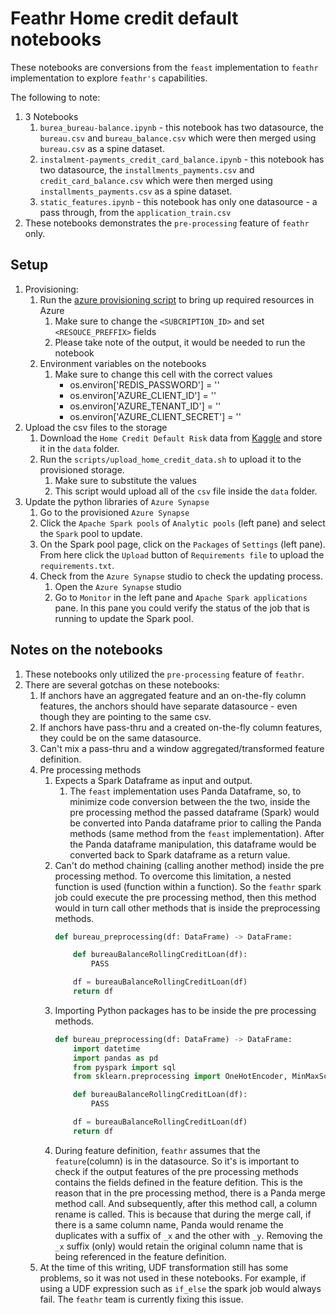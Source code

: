 # Feathr Home credit default notebooks

These notebooks are conversions from the `feast` implementation to `feathr` implementation to explore `feathr's` capabilities.

The following to note:
1. 3 Notebooks
    1. `burea_bureau-balance.ipynb` - this notebook has two datasource, the `bureau.csv` and `bureau_balance.csv` which were then merged using `bureau.csv` as a spine dataset.
    1. `instalment-payments_credit_card_balance.ipynb` - this notebook has two datasource, the `installments_payments.csv` and `credit_card_balance.csv` which were then merged using `installments_payments.csv` as a spine dataset.
    1. `static_features.ipynb` - this notebook has only one datasource - a pass through, from the `application_train.csv`
1. These notebooks demonstrates the `pre-processing` feature of `feathr` only.


## Setup
1. Provisioning:
    1. Run the [azure provisioning script](https://github.com/feathr-ai/feathr/blob/main/docs/how-to-guides/azure_resource_provision.sh) to bring up required resources in Azure
        1. Make sure to change the `<SUBCRIPTION_ID>` and set `<RESOUCE_PREFFIX>` fields
        1. Please take note of the output, it would be needed to run the notebook
    1. Environment variables on the notebooks
        1. Make sure to change this cell with the correct values
            - os.environ['REDIS_PASSWORD'] = ''
            - os.environ['AZURE_CLIENT_ID'] = ''
            - os.environ['AZURE_TENANT_ID'] = ''
            - os.environ['AZURE_CLIENT_SECRET'] = ''
1. Upload the csv files to the storage
    1. Download the `Home Credit Default Risk` data from [Kaggle](https://www.kaggle.com/competitions/home-credit-default-risk/data) and store it in the `data` folder.
    1. Run the `scripts/upload_home_credit_data.sh` to upload it to the provisioned storage.
        1. Make sure to substitute the values
        1. This script would upload all of the `csv` file inside the `data` folder.
1. Update the python libraries of `Azure Synapse`
    1. Go to the provisioned `Azure Synapse`
    1. Click the `Apache Spark pools` of `Analytic pools` (left pane) and select the `Spark` pool to update.
    1. On the Spark pool page, click on the `Packages` of `Settings` (left pane). From here click the `Upload` button of `Requirements file` to upload the `requirements.txt`.
    1. Check from the `Azure Synapse` studio to check the updating process.
        1. Open the `Azure Synapse` studio
        1. Go to `Monitor` in the left pane and `Apache Spark applications` pane. In this pane you could verify the status of the job that is running to update the Spark pool.

## Notes on the notebooks
1. These notebooks only utilized the `pre-processing` feature of `feathr`.
1. There are several gotchas on these notebooks:
    1. If anchors have an aggregated feature and an on-the-fly column features, the anchors should have separate datasource - even though they are pointing to the same csv.
    1. If anchors have pass-thru and a created on-the-fly column features, they could be on the same datasource.
    1. Can't mix a pass-thru and a window aggregated/transformed feature definition.
    1. Pre processing methods
        1. Expects a Spark Dataframe as input and output.
            1. The `feast` implementation uses Panda Dataframe, so, to minimize code conversion between the the two, inside the pre processing method the passed dataframe (Spark) would be converted into Panda dataframe prior to calling the Panda methods (same method from the `feast` implementation). After the Panda dataframe manipulation, this dataframe would be converted back to Spark dataframe as a return value.
        1. Can't do method chaining (calling another method) inside the pre processing method. To overcome this limitation, a nested function is used (function within a function). So the `feathr` spark job could execute the pre processing method, then this method would in turn call other methods that is inside the preprocessing methods.
            ``` python
            def bureau_preprocessing(df: DataFrame) -> DataFrame:

                def bureauBalanceRollingCreditLoan(df):
                    PASS

                df = bureauBalanceRollingCreditLoan(df)
                return df
            ```
        1. Importing Python packages has to be inside the pre processing methods.
            ``` python
            def bureau_preprocessing(df: DataFrame) -> DataFrame:
                import datetime
                import pandas as pd
                from pyspark import sql
                from sklearn.preprocessing import OneHotEncoder, MinMaxScaler

                def bureauBalanceRollingCreditLoan(df):
                    PASS

                df = bureauBalanceRollingCreditLoan(df)
                return df
            ```
        1. During feature definition, `feathr` assumes that the `feature`(column) is in the datasource. So it's is important to check if the output features of the pre processing methods contains the fields defined in the feature defition. This is the reason that in the pre processing method, there is a Panda merge method call. And subsequently, after this method call, a column rename is called. This is because that during the merge call, if there is a same column name, Panda would rename the duplicates with a suffix of `_x` and the other with `_y`. Removing the `_x` suffix (only) would retain the original column name that is being referenced in the feature definition.
    1. At the time of this writing, UDF transformation still has some problems, so it was not used in these notebooks. For example, if using a UDF expression such as `if_else` the spark job would always fail. The `feathr` team is currently fixing this issue.
